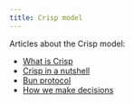 ```yaml
---
title: Crisp model        
---
```

Articles about the Crisp model:

* [What is Crisp](http://blog.crisp.se/2010/05/08/henrikkniberg/1273272420000)
* [Crisp in a nutshell](crisp-in-a-nutshell.html)
* [Bun protocol](bunprotocol.html)
* [How we make decisions](decisions.html)